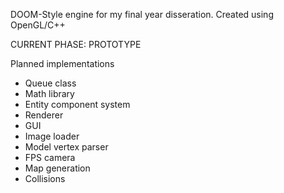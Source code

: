 DOOM-Style engine for my final year disseration. Created using OpenGL/C++

CURRENT PHASE: PROTOTYPE

Planned implementations
- Queue class
- Math library
- Entity component system
- Renderer
- GUI
- Image loader
- Model vertex parser
- FPS camera
- Map generation
- Collisions
